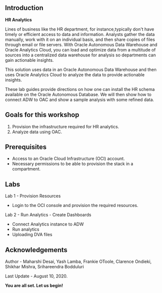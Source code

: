 ## Introduction

**HR Analytics**

Lines of business like the HR department, for instance,typically don't have timely or efficient access to data and information. Analysts gather the data manually, work with it on an individual basis, and then share copies of files through email or file servers. With Oracle Autonomous Data Warehouse and Oracle Analytics Cloud, you can load and optimize data from a multitude of sources into a centralized data warehouse for analysis so departments can gain actionable insights.

This solution uses data in an Oracle Autonomous Data Warehouse and then uses Oracle Analytics Cloud to analyze the data to provide actionable insights.

These lab guides provide directions on how one can install the HR schema available on the Oracle Autonomous Database. We will then show how to connect ADW to OAC and show a sample analysis with some refined data.

## Goals for this workshop
1. Provision the infrastructure required for HR analytics.
2. Analyze data using OAC.

## Prerequisites
- Access to an Oracle Cloud Infrastructure (OCI) account.
- Necessary permissions to be able to provision the stack in a compartment.

## Labs
Lab 1 - Provision Resources
- Login to the OCI console and provision the required resources. 

Lab 2 - Run Analytics - Create Dashboards

- Connect Analytics instance to ADW
- Run analytics
- Uploading DVA files

## Acknowledgements

Author - Maharshi Desai, Yash Lamba, Frankie OToole, Clarence Ondieki, Shikhar Mishra, Srihareendra Bodduluri 

Last Update - August 10, 2020.

**You are all set. Let us begin!**
